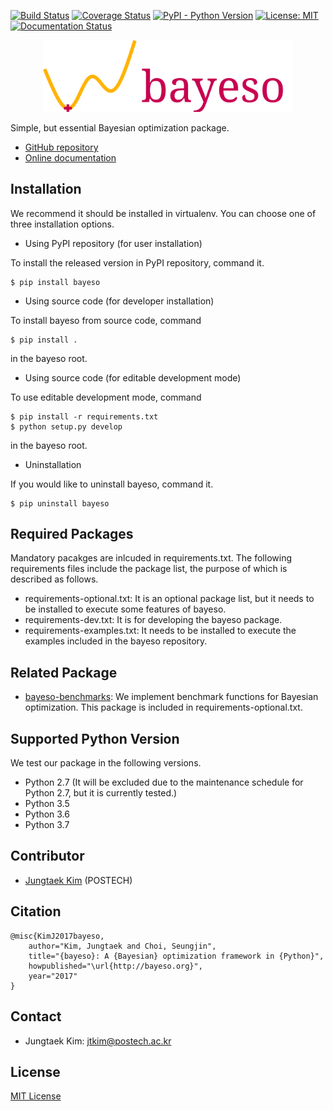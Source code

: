 [![Build Status](https://travis-ci.org/jungtaekkim/bayeso.svg?branch=master)](https://travis-ci.org/jungtaekkim/bayeso)
[![Coverage Status](https://coveralls.io/repos/github/jungtaekkim/bayeso/badge.svg?branch=master)](https://coveralls.io/github/jungtaekkim/bayeso?branch=master)
[![PyPI - Python Version](https://img.shields.io/pypi/pyversions/bayeso)](https://pypi.org/project/bayeso/)
[![License: MIT](https://img.shields.io/badge/License-MIT-yellow.svg)](https://opensource.org/licenses/MIT)
[![Documentation Status](https://readthedocs.org/projects/bayeso/badge/?version=latest)](http://bayeso.readthedocs.io/en/latest/?badge=latest)

<p align="center">
<img src="logo_bayeso.svg" width="400" />
</p>

Simple, but essential Bayesian optimization package.

* [GitHub repository](https://github.com/jungtaekkim/bayeso)
* [Online documentation](http://bayeso.readthedocs.io)

## Installation
We recommend it should be installed in virtualenv.
You can choose one of three installation options.

* Using PyPI repository (for user installation)

To install the released version in PyPI repository, command it.

```shell
$ pip install bayeso
```

* Using source code (for developer installation)

To install bayeso from source code, command

```shell
$ pip install .
```
in the bayeso root.

* Using source code (for editable development mode)

To use editable development mode, command

```shell
$ pip install -r requirements.txt
$ python setup.py develop
```
in the bayeso root.

* Uninstallation

If you would like to uninstall bayeso, command it.

```shell
$ pip uninstall bayeso
```

## Required Packages
Mandatory pacakges are inlcuded in requirements.txt.
The following requirements files include the package list, the purpose of which is described as follows.

* requirements-optional.txt: It is an optional package list, but it needs to be installed to execute some features of bayeso.
* requirements-dev.txt: It is for developing the bayeso package.
* requirements-examples.txt: It needs to be installed to execute the examples included in the bayeso repository.

## Related Package
* [bayeso-benchmarks](https://github.com/jungtaekkim/bayeso-benchmarks): We implement benchmark functions for Bayesian optimization. This package is included in requirements-optional.txt.

## Supported Python Version
We test our package in the following versions.

* Python 2.7 (It will be excluded due to the maintenance schedule for Python 2.7, but it is currently tested.)
* Python 3.5
* Python 3.6
* Python 3.7

## Contributor
* [Jungtaek Kim](http://mlg.postech.ac.kr/~jtkim/) (POSTECH)

## Citation
```
@misc{KimJ2017bayeso,
    author="Kim, Jungtaek and Choi, Seungjin",
    title="{bayeso}: A {Bayesian} optimization framework in {Python}",
    howpublished="\url{http://bayeso.org}",
    year="2017"
}
```

## Contact
* Jungtaek Kim: [jtkim@postech.ac.kr](mailto:jtkim@postech.ac.kr)

## License
[MIT License](https://github.com/jungtaekkim/bayeso/blob/master/LICENSE)
